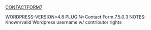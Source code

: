 [CONTACTFORM7](https://wpvulndb.com/vulnerabilities/9127)

WORDPRESS-VERSION=4.8
PLUGIN=Contact Form 7.5.0.3
NOTES: 
Known/valid Wordpress username w/ contributor rights
